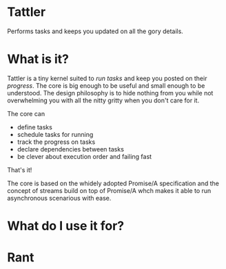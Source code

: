 Tattler
=================
Performs tasks and keeps you updated on all the gory details.

What is it?
===========
Tattler is a tiny kernel suited to *run* *tasks* and keep you posted on their *progress*.
The core is big enough to be useful and small enough to be understood. The design philosophy is to hide
nothing from you while not overwhelming you with all the nitty gritty when you don't care for it.

The core can
 * define tasks
 * schedule tasks for running
 * track the progress on tasks
 * declare dependencies between tasks
 * be clever about execution order and failing fast
 
That's it!

The core is based on the whidely adopted Promise/A specification and the concept of streams build on top of
Promise/A whch makes it able to run asynchronous scenarious with ease.

What do I use it for?
=====================

Rant
====
